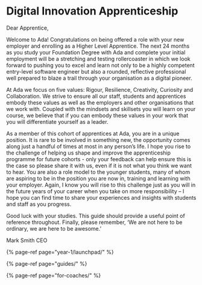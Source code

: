 # Digital Innovation Apprenticeship

Dear Apprentice,

Welcome to Ada! Congratulations on being offered a role with your new employer and enrolling as a Higher Level Apprentice. The next 24 months as you study your Foundation Degree with Ada and complete your initial employment will be a stretching and testing rollercoaster in which we look forward to pushing you to excel and learn not only to be a highly competent entry-level software engineer but also a rounded, reflective professional well prepared to blaze a trail through your organisation as a digital pioneer.

At Ada we focus on five values: Rigour, Resilience, Creativity, Curiosity and Collaboration. We strive to ensure all our staff, students and apprentices embody these values as well as the employers and other organisations that we work with. Coupled with the mindsets and skillsets you will learn on your course, we believe that if you can embody these values in your work that you will differentiate yourself as a leader.

As a member of this cohort of apprentices at Ada, you are in a unique position. It is rare to be involved in something new, the opportunity comes along just a handful of times at most in any person’s life. I hope you rise to the challenge of helping us shape and improve the apprenticeship programme for future cohorts - only your feedback can help ensure this is the case so please share it with us, even if it is not what you think we want to hear. You are also a role model to the younger students, many of whom are aspiring to be in the position you are now in, training and learning with your employer. Again, I know you will rise to this challenge just as you will in the future years of your career when you take on more responsibility – I hope you can find time to share your experiences and insights with students and staff as you progress.

Good luck with your studies. This guide should provide a useful point of reference throughout. Finally, please remember, ‘We are not here to be ordinary, we are here to be awesome.’

Mark Smith CEO

{% page-ref page="year-1/launchpad/" %}

{% page-ref page="guides/" %}

{% page-ref page="for-coaches/" %}

